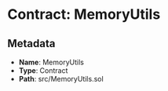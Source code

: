 # Contract: MemoryUtils

## Metadata

- **Name**: MemoryUtils
- **Type**: Contract
- **Path**: src/MemoryUtils.sol

